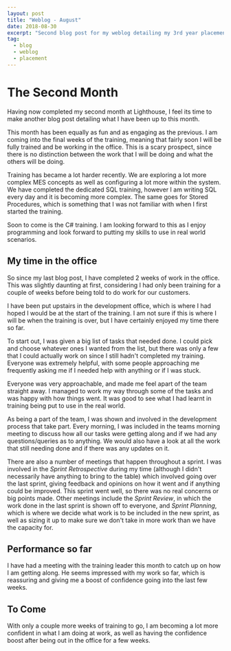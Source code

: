 ```yaml
---
layout: post
title: "Weblog - August"
date: 2018-08-30
excerpt: "Second blog post for my weblog detailing my 3rd year placement."
tag:
  - blog
  - weblog
  - placement
---
```


# The Second Month

Having now completed my second month at Lighthouse, I feel its time to make another blog post detailing what I have been up to this month.

This month has been equally as fun and as engaging as the previous. I am coming into the final weeks of the training, meaning that fairly soon I will be fully trained and be working in the office. This is a scary prospect, since there is no distinction between the work that I will be doing and what the others will be doing.

Training has became a lot harder recently. We are exploring a lot more complex MES concepts as well as configuring a lot more within the system. We have completed the dedicated SQL training, however I am writing SQL every day and it is becoming more complex. The same goes for Stored Procedures, which is something that I was not familiar with when I first started the training.

Soon to come is the C# training. I am looking forward to this as I enjoy programming and look forward to putting my skills to use in real world scenarios.

## My time in the office

So since my last blog post, I have completed 2 weeks of work in the office. This was slightly daunting at first, considering I had only been training for a couple of weeks before being told to do work for our customers.

I have been put upstairs in the development office, which is where I had hoped I would be at the start of the training. I am not sure if this is where I will be when the training is over, but I have certainly enjoyed my time there so far.

To start out, I was given a big list of tasks that needed done. I could pick and choose whatever ones I wanted from the list, but there was only a few that I could actually work on since I still hadn't completed my training. Everyone was extremely helpful, with some people approaching me frequently asking me if I needed help with anything or if I was stuck.

Everyone was very approachable, and made me feel apart of the team straight away. I managed to work my way through some of the tasks and was happy with how things went. It was good to see what I had learnt in training being put to use in the real world.

As being a part of the team, I was shown and involved in the development process that take part. Every morning, I was included in the teams morning meeting to discuss how all our tasks were getting along and if we had any questions/queries as to anything. We would also have a look at all the work that still needing done and if there was any updates on it.

There are also a number of meetings that happen throughout a sprint. I was involved in the _Sprint Retrospective_ during my time (although I didn't necessarily have anything to bring to the table) which involved going over the last sprint, giving feedback and opinions on how it went and if anything could be improved. This sprint went well, so there was no real concerns or big points made. Other meetings include the _Sprint Review_, in which the work done in the last sprint is shown off to everyone, and _Sprint Planning_, which is where we decide what work is to be included in the new sprint, as well as sizing it up to make sure we don't take in more work than we have the capacity for.

## Performance so far

I have had a meeting with the training leader this month to catch up on how I am getting along. He seems impressed with my work so far, which is reassuring and giving me a boost of confidence going into the last few weeks.

## To Come

With only a couple more weeks of training to go, I am becoming a lot more confident in what I am doing at work, as well as having the confidence boost after being out in the office for a few weeks.
